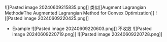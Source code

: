 ![[Pasted image 20240609215835.png]]
类似[[Augment Lagrangian Method#The Augmented Lagrangian Method for Convex Optimization]]
![[Pasted image 20240609220425.png]]
- Example
	![[Pasted image 20240609220603.png]]
	不收敛
	![[Pasted image 20240609220719.png]]
	![[Pasted image 20240609220728.png]]
	
